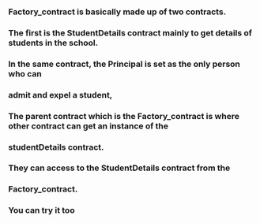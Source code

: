 ### Factory_contract is basically made up of two contracts. 
### The first is the StudentDetails contract mainly to get details of students in the school.
### In the same contract, the Principal is set as the only person who can 
### admit and expel a student,

### The parent contract which is the Factory_contract is where other contract can get an instance of the 
### studentDetails contract.
### They can access to the StudentDetails contract from the 
### Factory_contract.
### You can try it too
